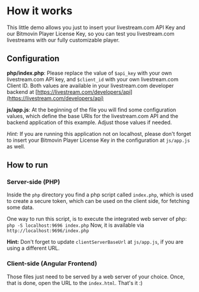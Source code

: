 # How it works
This little demo allows you just to insert your livestream.com API Key and our Bitmovin Player License Key, so you can test you livestream.com livestreams with our fully customizable player.

## Configuration
**php/index.php**: Please replace the value of `$api_key` with your own livestream.com API key, and `$client_id` with 
your own livestream.com Client ID. Both values are available in your livestream.com developer backend at 
[https://livestream.com/developers/api](https://livestream.com/developers/api)

**js/app.js**: At the beginning of the file you will find some configuration values, which define the base URls for the livestream.com API and the backend application of this example. Adjust those values if needed. 

_Hint:_ If you are running this application not on localhost, please don't forget to insert your Bitmovin Player License Key in the configuration at `js/app.js` as well.

## How to run

### Server-side (PHP)
Inside the `php` directory you find a php script called `index.php`, which is used to create a secure token, 
which can be used on the client side, for fetching some data. 

One way to run this script, is to execute the integrated web server of php: `php -S localhost:9696 index.php`
Now, it is available via `http://localhost:9696/index.php` 

**Hint:** Don't forget to update `clientServerBaseUrl` at `js/app.js`, if you are using a different URL.

### Client-side (Angular Frontend)
Those files just need to be served by a web server of your choice. Once, that is done, open the URL to the `index.html`. 
That's it :)